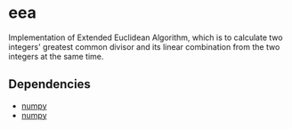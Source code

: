 # eea
Implementation of Extended Euclidean Algorithm, which is to calculate two integers' greatest common divisor and its linear combination from the two integers at the same time.

## Dependencies
- [numpy](https://numpy.org/)
- [numpy](https://github.com/numpy/numpy)